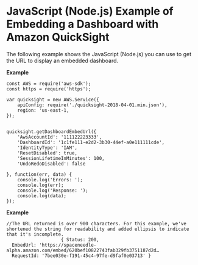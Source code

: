 # JavaScript \(Node\.js\) Example of Embedding a Dashboard with Amazon QuickSight<a name="embedded-dashboards-example-javascript"></a>

The following example shows the JavaScript \(Node\.js\) you can use to get the URL to display an embedded dashboard\.

**Example**  

```
const AWS = require('aws-sdk');
const https = require('https');
 
var quicksight = new AWS.Service({
    apiConfig: require('./quicksight-2018-04-01.min.json'),
    region: 'us-east-1,
});
 
 
quicksight.getDashboardEmbedUrl({
    'AwsAccountId': '111122223333', 
    'DashboardId': '1c1fe111-e2d2-3b30-44ef-a0e111111cde',
    'IdentityType': 'IAM',
    'ResetDisabled': true,
    'SessionLifetimeInMinutes': 100,
    'UndoRedoDisabled': false
 
}, function(err, data) {
    console.log('Errors: ');
    console.log(err);
    console.log('Response: ');
    console.log(data);
});
```

**Example**  

```
//The URL returned is over 900 characters. For this example, we've shortened the string for readability and added ellipsis to indicate that it's incomplete.
					{ Status: 200,
  EmbedUrl: 'https://spaceneedle-alpha.amazon.com/embed/620bef10822743fab329fb3751187d2d…
  RequestId: '7bee030e-f191-45c4-97fe-d9faf0e03713' }
```